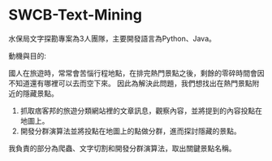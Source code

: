 # SWCB-Text-Mining

水保局文字探勘專案為3人團隊，主要開發語言為Python、Java。

動機與目的:

國人在旅遊時，常常會苦惱行程地點，在排完熱門景點之後，剩餘的零碎時間會因不知道還有哪裡可以去而空下來。
因此為解決此問題，我們想找出在熱門景點附近的隱藏景點。

1. 抓取痞客邦的旅遊分類網站裡的文章訊息，觀察內容，並將提到的內容投點在地圖上。
2. 開發分群演算法並將投點在地圖上的點做分群，進而探討隱藏的景點。

我負責的部分為爬蟲、文字切割和開發分群演算法，取出關鍵景點名稱。
